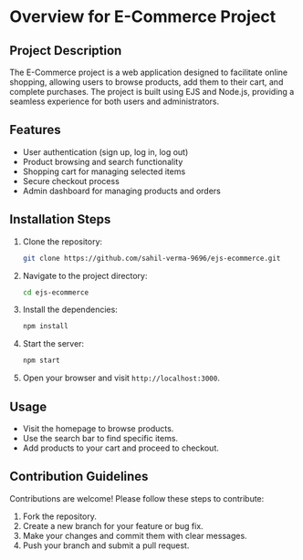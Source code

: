 # Overview for E-Commerce Project

## Project Description
The E-Commerce project is a web application designed to facilitate online shopping, allowing users to browse products, add them to their cart, and complete purchases. The project is built using EJS and Node.js, providing a seamless experience for both users and administrators.

## Features
- User authentication (sign up, log in, log out)
- Product browsing and search functionality
- Shopping cart for managing selected items
- Secure checkout process
- Admin dashboard for managing products and orders

## Installation Steps
1. Clone the repository:
   ```bash
   git clone https://github.com/sahil-verma-9696/ejs-ecommerce.git
   ```
2. Navigate to the project directory:
   ```bash
   cd ejs-ecommerce
   ```
3. Install the dependencies:
   ```bash
   npm install
   ```
4. Start the server:
   ```bash
   npm start
   ```
5. Open your browser and visit `http://localhost:3000`.

## Usage
- Visit the homepage to browse products.
- Use the search bar to find specific items.
- Add products to your cart and proceed to checkout.

## Contribution Guidelines
Contributions are welcome! Please follow these steps to contribute:
1. Fork the repository.
2. Create a new branch for your feature or bug fix.
3. Make your changes and commit them with clear messages.
4. Push your branch and submit a pull request.